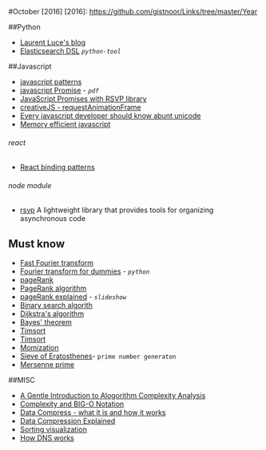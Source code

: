 #October [2016]
[2016]: https://github.com/gistnoor/Links/tree/master/Year

##Python
* [Laurent Luce's blog](http://www.laurentluce.com/)
* [Elasticsearch DSL](http://elasticsearch-dsl.readthedocs.io/en/latest/index.html) *`python-tool`*

##Javascript
* [javascript patterns](http://shichuan.github.io/javascript-patterns/)
* [javascript Promise](http://web.cs.iastate.edu/~smkautz/cs430s16/papers/javascript_promises/javascript_promises.pdf) - *`pdf`*
* [JavaScript Promises with RSVP library](https://www.toptal.com/javascript/javascript-promises)
* [creativeJS - requestAnimationFrame](http://creativejs.com/resources/requestanimationframe/)
* [Every javascript developer should know abunt unicode](https://rainsoft.io/what-every-javascript-developer-should-know-about-unicode/)
* [Memory efficient javascript](https://www.smashingmagazine.com/2012/11/writing-fast-memory-efficient-javascript/)

###### react
* [React binding patterns](https://medium.com/@housecor/react-binding-patterns-5-approaches-for-handling-this-92c651b5af56#.238sa8mrd)

###### node module
* [rsvp](https://www.npmjs.com/package/rsvp) A lightweight library that provides tools for organizing asynchronous code


## Must know
* [Fast Fourier transform](https://en.wikipedia.org/wiki/Fast_Fourier_transform)
* [Fourier transform for dummies](http://nipunbatra.github.io/2016/01/fft/) - *`python`*
* [pageRank](http://www.cs.princeton.edu/~chazelle/courses/BIB/pagerank.htm)
* [PageRank algorithm](http://www.linksandlaw.com/technicalbackground-pagerank.htm)
* [pageRank explained](http://www.slideshare.net/jdhaar/pagerank-algorithm-explaned) - *`slideshow`*
* [Binary search algorith](https://en.wikipedia.org/wiki/Binary_search_algorithm)
* [Dijkstra's algorithm](https://en.wikipedia.org/wiki/Dijkstra%27s_algorithm)
* [Bayes' theorem](https://en.wikipedia.org/wiki/Bayes%27_theorem)
* [Timsort](https://en.wikipedia.org/wiki/Timsort)
* [Timsort](https://en.wikipedia.org/wiki/Timsort)
* [Momization](https://en.wikipedia.org/wiki/Memoization)
* [Sieve of Eratosthenes](https://en.wikipedia.org/wiki/Sieve_of_Eratosthenes)- `prime number generaton`
* [Mersenne prime](https://en.wikipedia.org/wiki/Mersenne_prime)

##MISC
* [A Gentle Introduction to Alogorithm Complexity Analysis](http://discrete.gr/complexity/)
* [Complexity and BIG-O Notation](http://pages.cs.wisc.edu/~vernon/cs367/notes/3.COMPLEXITY.html)
* [Data Compress - what it is and how it works](https://georgemdallas.wordpress.com/2013/08/14/data-compression-what-it-is-and-how-it-works/)
* [Data Compression Explained](http://www.mattmahoney.net/dc/dce.html)
* [Sorting visualization](http://sortvis.org/index.html)
* [How DNS works](https://howdns.works/)
